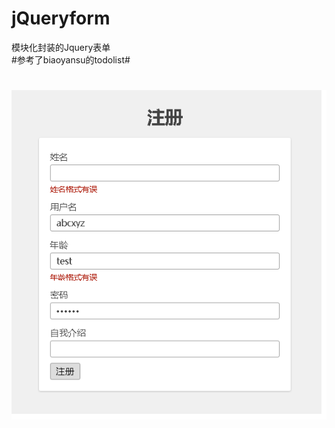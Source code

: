 # jQueryform

模块化封装的Jquery表单<br>
 #参考了biaoyansu的todolist#
#

![image](https://github.com/eret9616/jQueryform/blob/master/show.png)
